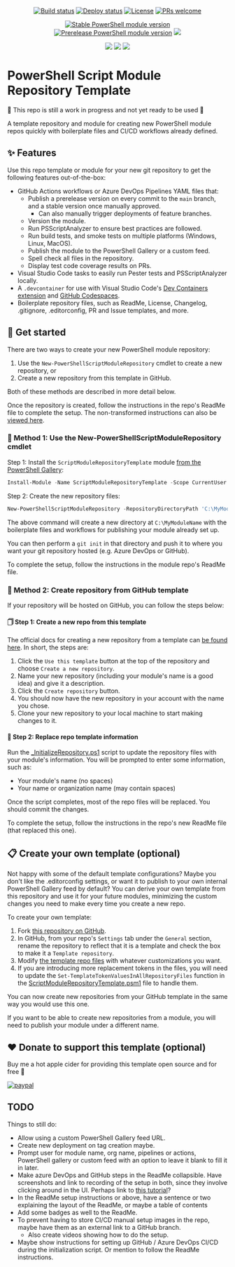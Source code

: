 <p align="center">
  <a href="https://github.com/deadlydog/PowerShell.ScriptModuleRepositoryTemplate/actions/workflows/build-and-test-powershell-module.yml"><img alt="Build status" src="https://github.com/deadlydog/PowerShell.ScriptModuleRepositoryTemplate/actions/workflows/build-and-test-powershell-module.yml/badge.svg"></a>
  <a href="https://github.com/deadlydog/PowerShell.ScriptModuleRepositoryTemplate/actions/workflows/build-test-and-deploy-powershell-module.yml"><img alt="Deploy status" src="https://github.com/deadlydog/PowerShell.ScriptModuleRepositoryTemplate/actions/workflows/build-test-and-deploy-powershell-module.yml/badge.svg"></a>
  <a href="https://github.com/deadlydog/PowerShell.ScriptModuleRepositoryTemplate/blob/main/License.md"><img alt="License" src="https://img.shields.io/github/license/deadlydog/PowerShell.ScriptModuleRepositoryTemplate.svg"></a>
  <a href="https://github.com/deadlydog/PowerShell.ScriptModuleRepositoryTemplate/blob/main/docs/Contributing.md"><img alt="PRs welcome" src="https://img.shields.io/badge/PRs-welcome-brightgreen.svg"></a>
</p>

<p align="center">
  <a href="https://www.powershellgallery.com/packages/ScriptModuleRepositoryTemplate"><img alt="Stable PowerShell module version" src="https://img.shields.io/powershellgallery/v/ScriptModuleRepositoryTemplate.svg"></a>
  <a href="https://www.powershellgallery.com/packages/ScriptModuleRepositoryTemplate"><img alt="Prerelease PowerShell module version" src="https://img.shields.io/powershellgallery/vpre/ScriptModuleRepositoryTemplate.svg?include_prereleases&label=powershell%20gallery%20prerelease&colorB=yellow"></a>
  <a href="https://www.powershellgallery.com/packages/ScriptModuleRepositoryTemplate"><img src="https://img.shields.io/powershellgallery/dt/tiPS.svg"></a>
</p>

<p align="center">
  <img src="https://img.shields.io/powershellgallery/p/ScriptModuleRepositoryTemplate.svg">
  <img src="https://img.shields.io/github/languages/top/deadlydog/PowerShell.ScriptModuleRepositoryTemplate.svg">
  <img src="https://img.shields.io/github/languages/code-size/deadlydog/PowerShell.ScriptModuleRepositoryTemplate.svg">
</p>

# PowerShell Script Module Repository Template

🚧 This repo is still a work in progress and not yet ready to be used 🚧

A template repository and module for creating new PowerShell module repos quickly with boilerplate files and CI/CD workflows already defined.

## ✨ Features

Use this repo template or module for your new git repository to get the following features out-of-the-box:

- GitHub Actions workflows or Azure DevOps Pipelines YAML files that:
  - Publish a prerelease version on every commit to the `main` branch, and a stable version once manually approved.
    - Can also manually trigger deployments of feature branches.
  - Version the module.
  - Run PSScriptAnalyzer to ensure best practices are followed.
  - Run build tests, and smoke tests on multiple platforms (Windows, Linux, MacOS).
  - Publish the module to the PowerShell Gallery or a custom feed.
  - Spell check all files in the repository.
  - Display test code coverage results on PRs.
- Visual Studio Code tasks to easily run Pester tests and PSScriptAnalyzer locally.
- A `.devcontainer` for use with Visual Studio Code's [Dev Containers extension](https://marketplace.visualstudio.com/items?itemName=ms-vscode-remote.remote-containers) and [GitHub Codespaces](https://github.com/features/codespaces).
- Boilerplate repository files, such as ReadMe, License, Changelog, .gitignore, .editorconfig, PR and Issue templates, and more.

## 🚀 Get started

There are two ways to create your new PowerShell module repository:

1. Use the `New-PowerShellScriptModuleRepository` cmdlet to create a new repository, or
1. Create a new repository from this template in GitHub.

Both of these methods are described in more detail below.

Once the repository is created, follow the instructions in the repo's ReadMe file to complete the setup.
The non-transformed instructions can also be [viewed here](/src/ScriptModuleRepositoryTemplate/TemplateRepoFiles/ReadMe.md).

### 📂 Method 1: Use the New-PowerShellScriptModuleRepository cmdlet

Step 1: Install the `ScriptModuleRepositoryTemplate` module [from the PowerShell Gallery](https://www.powershellgallery.com/packages/ScriptModuleRepositoryTemplate):

```powershell
Install-Module -Name ScriptModuleRepositoryTemplate -Scope CurrentUser
```

Step 2: Create the new repository files:

```powershell
New-PowerShellScriptModuleRepository -RepositoryDirectoryPath 'C:\MyModuleName' -ModuleName 'MyModuleName' -OrganizationName 'My Name'
```

The above command will create a new directory at `C:\MyModuleName` with the boilerplate files and workflows for publishing your module already set up.

You can then perform a `git init` in that directory and push it to where you want your git repository hosted (e.g. Azure DevOps or GitHub).

To complete the setup, follow the instructions in the module repo's ReadMe file.

### 📄 Method 2: Create repository from GitHub template

If your repository will be hosted on GitHub, you can follow the steps below:

#### 🗍 Step 1: Create a new repo from this template

The official docs for creating a new repository from a template can [be found here](https://docs.github.com/en/repositories/creating-and-managing-repositories/creating-a-repository-from-a-template).
In short, the steps are:

1. Click the `Use this template` button at the top of the repository and choose `Create a new repository`.
1. Name your new repository (including your module's name is a good idea) and give it a description.
1. Click the `Create repository` button.
1. You should now have the new repository in your account with the name you chose.
1. Clone your new repository to your local machine to start making changes to it.

#### 🤖 Step 2: Replace repo template information

Run the [_InitializeRepository.ps1](/_InitializeRepository.ps1) script to update the repository files with your module's information.
You will be prompted to enter some information, such as:

- Your module's name (no spaces)
- Your name or organization name (may contain spaces)

Once the script completes, most of the repo files will be replaced.
You should commit the changes.

To complete the setup, follow the instructions in the repo's new ReadMe file (that replaced this one).

## 📋 Create your own template (optional)

Not happy with some of the default template configurations?
Maybe you don't like the .editorconfig settings, or want it to publish to your own internal PowerShell Gallery feed by default?
You can derive your own template from this repository and use it for your future modules, minimizing the custom changes you need to make every time you create a new repo.

To create your own template:

1. Fork [this repository on GitHub](https://github.com/deadlydog/PowerShell.ScriptModuleRepositoryTemplate).
1. In GitHub, from your repo's `Settings` tab under the `General` section, rename the repository to reflect that it is a template and check the box to make it a `Template repository`.
1. Modify [the template repo files](/src/ScriptModuleRepositoryTemplate/TemplateRepoFiles/) with whatever customizations you want.
1. If you are introducing more replacement tokens in the files, you will need to update the `Set-TemplateTokenValuesInAllRepositoryFiles` function in the [ScriptModuleRepositoryTemplate.psm1](/src/ScriptModuleRepositoryTemplate/ScriptModuleRepositoryTemplate.psm1) file to handle them.

You can now create new repositories from your GitHub template in the same way you would use this one.

If you want to be able to create new repositories from a module, you will need to publish your module under a different name.

## ❤ Donate to support this template (optional)

Buy me a hot apple cider for providing this template open source and for free 🙂

[![paypal](https://www.paypalobjects.com/en_US/i/btn/btn_donateCC_LG.gif)](https://www.paypal.com/cgi-bin/webscr?cmd=_s-xclick&hosted_button_id=5MWSTSXNYEJWW)

## TODO

Things to still do:

- Allow using a custom PowerShell Gallery feed URL.
- Create new deployment on tag creation maybe.
- Prompt user for module name, org name, pipelines or actions, PowerShell gallery or custom feed with an option to leave it blank to fill it in later.
- Make azure DevOps and GitHub steps in the ReadMe collapsible.
  Have screenshots and link to recording of the setup in both, since they involve clicking around in the UI.
  Perhaps link to [this tutorial](https://dev.to/olalekan_oladiran_d74b7a6/how-to-enable-continuous-integration-with-azure-pipelines-1doi)?
- In the ReadMe setup instructions or above, have a sentence or two explaining the layout of the ReadMe, or maybe a table of contents
- Add some badges as well to the ReadMe.
- To prevent having to store CI/CD manual setup images in the repo, maybe have them as an external link to a GitHub branch.
  - Also create videos showing how to do the setup.
- Maybe show instructions for setting up GitHub / Azure DevOps CI/CD during the initialization script. Or mention to follow the ReadMe instructions.
